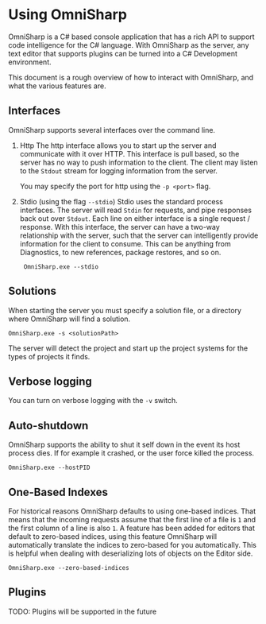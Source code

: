 # Using OmniSharp

OmniSharp is a C# based console application that has a rich API to support code intelligence for the C# language.  With OmniSharp as the server, any text editor that supports plugins can be turned into a C# Development environment.

This document is a rough overview of how to interact with OmniSharp, and what the various features are.

## Interfaces
OmniSharp supports several interfaces over the command line.

1. Http
  The http interface allows you to start up the server and communicate with it over HTTP.  This interface is pull based, so the server has no way to push information to the client.  The client may listen to the `Stdout` stream for logging information from the server.

    You may specify the port for http using the `-p <port>` flag.
2. Stdio (using the flag `--stdio`)
  Stdio uses the standard process interfaces.  The server will read `Stdin` for requests, and pipe responses back out over `Stdout`.  Each line on either interface is a single request / response.  With this interface, the server can have a two-way relationship with the server, such that the server can intelligently provide information for the client to consume.  This can be anything from Diagnostics, to new references, package restores, and so on.

        OmniSharp.exe --stdio

## Solutions
When starting the server you must specify a solution file, or a directory where OmniSharp will find a solution.

    OmniSharp.exe -s <solutionPath>

The server will detect the project and start up the project systems for the types of projects it finds.

## Verbose logging
You can turn on verbose logging with the `-v` switch.

## Auto-shutdown
OmniSharp supports the ability to shut it self down in the event its host process dies.  If for example it crashed, or the user force killed the process.

    OmniSharp.exe --hostPID

## One-Based Indexes
For historical reasons OmniSharp defaults to using one-based indices.   That means that the incoming requests assume that the first line of a file is `1` and the first column of a line is also `1`.  A feature has been added for editors that default to zero-based indices, using this feature OmniSharp will automatically translate the indices to zero-based for you automatically.  This is helpful when dealing with deserializing lots of objects on the Editor side.

    OmniSharp.exe --zero-based-indices

## Plugins
TODO: Plugins will be supported in the future
